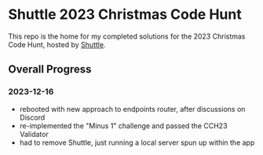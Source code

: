 # Shuttle 2023 Christmas Code Hunt

This repo is the home for my completed solutions for the 2023 Christmas Code Hunt, hosted by [Shuttle](https://shuttle.rs).

## Overall Progress

### 2023-12-16
- rebooted with new approach to endpoints router, after discussions on Discord
- re-implemented the "Minus 1" challenge and passed the CCH23 Validator
- had to remove Shuttle, just running a local server spun up within the app


